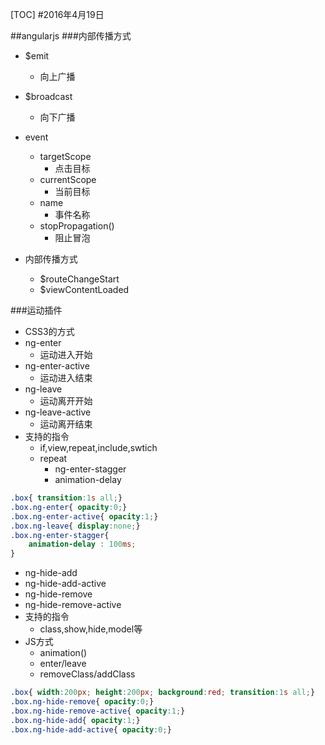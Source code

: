[TOC]#2016年4月19日##angularjs###内部传播方式 - $emit     + 向上广播 - $broadcast     + 向下广播 - event     + targetScope         * 点击目标     + currentScope         * 当前目标     + name         * 事件名称     + stopPropagation()         * 阻止冒泡 - 内部传播方式     + $routeChangeStart     + $viewContentLoaded###运动插件 - CSS3的方式 - ng-enter     + 运动进入开始 - ng-enter-active     + 运动进入结束 - ng-leave     + 运动离开开始 - ng-leave-active     + 运动离开结束 - 支持的指令     + if,view,repeat,include,swtich     + repeat         * ng-enter-stagger         * animation-delay```css.box{ transition:1s all;}.box.ng-enter{ opacity:0;}.box.ng-enter-active{ opacity:1;}.box.ng-leave{ display:none;}.box.ng-enter-stagger{    animation-delay : 100ms;}``` - ng-hide-add - ng-hide-add-active - ng-hide-remove - ng-hide-remove-active - 支持的指令     + class,show,hide,model等 - JS方式     + animation()     + enter/leave     + removeClass/addClass```css.box{ width:200px; height:200px; background:red; transition:1s all;}.box.ng-hide-remove{ opacity:0;}.box.ng-hide-remove-active{ opacity:1;}.box.ng-hide-add{ opacity:1;}.box.ng-hide-add-active{ opacity:0;}```